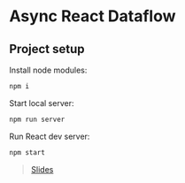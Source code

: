 # Async React Dataflow

<!-- ![meme](meme.jpg) -->

## Project setup

Install node modules:

```sh
npm i
```

Start local server:

```sh
npm run server
```

Run React dev server:

```sh
npm start
```

> [Slides](slides/01.md)
